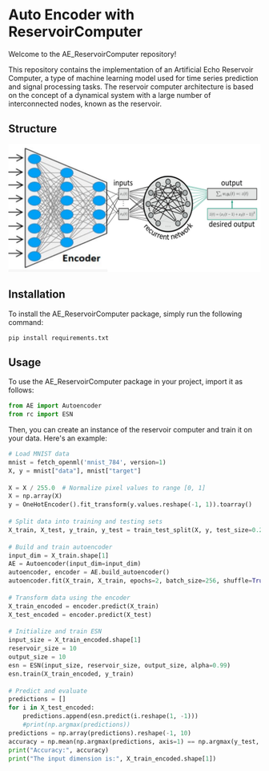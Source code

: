 # Auto Encoder with ReservoirComputer

Welcome to the AE_ReservoirComputer repository!

This repository contains the implementation of an Artificial Echo Reservoir Computer, a type of machine learning model used for time series prediction and signal processing tasks. The reservoir computer architecture is based on the concept of a dynamical system with a large number of interconnected nodes, known as the reservoir.

## Structure
![Connection between AE and RC](imgs/AE_R.jpg)

## Installation

To install the AE_ReservoirComputer package, simply run the following command:

```
pip install requirements.txt
```

## Usage

To use the AE_ReservoirComputer package in your project, import it as follows:

```python
from AE import Autoencoder
from rc import ESN
```

Then, you can create an instance of the reservoir computer and train it on your data. Here's an example:

```python
# Load MNIST data
mnist = fetch_openml('mnist_784', version=1)
X, y = mnist["data"], mnist["target"]

X = X / 255.0  # Normalize pixel values to range [0, 1]
X = np.array(X)
y = OneHotEncoder().fit_transform(y.values.reshape(-1, 1)).toarray()

# Split data into training and testing sets
X_train, X_test, y_train, y_test = train_test_split(X, y, test_size=0.2, random_state=42)

# Build and train autoencoder
input_dim = X_train.shape[1]
AE = Autoencoder(input_dim=input_dim)
autoencoder, encoder = AE.build_autoencoder()
autoencoder.fit(X_train, X_train, epochs=2, batch_size=256, shuffle=True, validation_split=0.2)

# Transform data using the encoder
X_train_encoded = encoder.predict(X_train)
X_test_encoded = encoder.predict(X_test)

# Initialize and train ESN
input_size = X_train_encoded.shape[1]
reservoir_size = 10
output_size = 10
esn = ESN(input_size, reservoir_size, output_size, alpha=0.99)
esn.train(X_train_encoded, y_train)

# Predict and evaluate
predictions = []
for i in X_test_encoded:
    predictions.append(esn.predict(i.reshape(1, -1)))
    #print(np.argmax(predictions))
predictions = np.array(predictions).reshape(-1, 10)
accuracy = np.mean(np.argmax(predictions, axis=1) == np.argmax(y_test, axis=1))
print("Accuracy:", accuracy)
print("The input dimension is:", X_train_encoded.shape[1])
